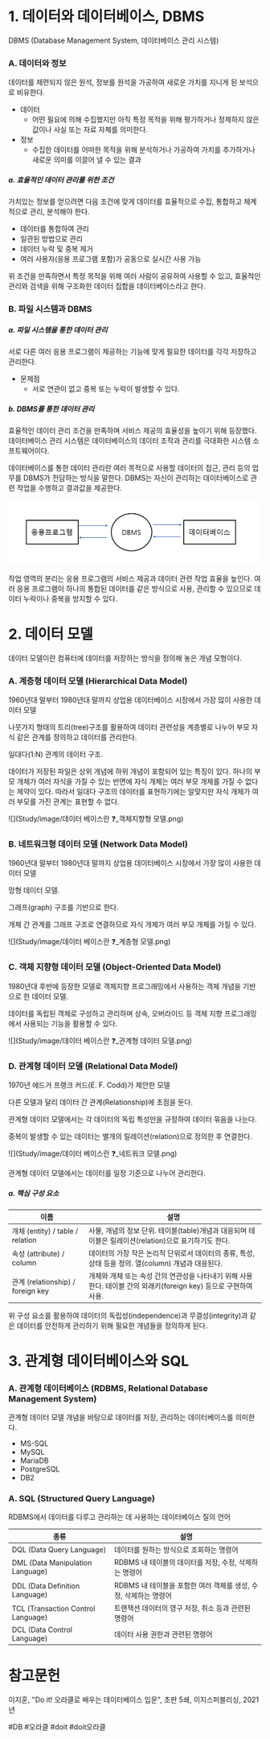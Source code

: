 # 1. 데이터와 데이터베이스, DBMS

DBMS (Database Management System, 데이터베이스 관리 시스템)

### A. 데이터와 정보

데이터를 제련되지 않은 원석, 정보를 원석을 가공하여 새로운 가치를 지니게 된 보석으로 비유한다.

- 데이터
	- 어떤 필요에 의해 수집했지만 아직 특정 목적을 위해 평가하거나 정제하지 않은 값이나 사실 또는 자료 자체를 의미한다.
- 정보
	- 수집한 데이터를 어떠한 목적을 위해 분석하거나 가공하여 가치를 추가하거나 새로운 의미를 이끌어 낼 수 있는 결과

##### a. 효율적인 데이터 관리를 위한 조건

가치있는 정보를 얻으려면 다음 조건에 맞게 데이터를 효율적으로 수집, 통합하고 체계적으로 관리, 분석해야 한다.

- 데이터를 통합하여 관리
- 일관된 방법으로 관리
- 데이터 누락 및 중복 제거
- 여러 사용자(응용 프로그램 포함)가 공동으로 실시간 사용 가능

위 조건을 만족하면서 특정 목적을 위해 여러 사람이 공유하여 사용할 수 있고, 효율적인 관리와 검색을 위해 구조화한 데이터 집합을 데이터베이스라고 한다.

### B. 파일 시스템과 DBMS

##### a. 파일 시스템을 통한 데이터 관리

서로 다른 여러 응용 프로그램이 제공하는 기능에 맞게 필요한 데이터를 각각 저장하고 관리한다.

- 문제점
	- 서로 연관이 없고 중복 또는 누락이 발생할 수 있다.

##### b. DBMS를 통한 데이터 관리

효율적인 데이터 관리 조건을 만족하며 서비스 제공의 효율성을 높이기 위해 등장했다. 데이터베이스 관리 시스템은 데이터베이스의 데이터 조작과 관리를 극대화한 시스템 소프트웨어이다.

데이터베이스를 통한 데이터 관리란 여러 목적으로 사용할 데이터의 접근, 관리 등의 업무를 DBMS가 전담하는 방식을 말한다. DBMS는 자신이 관리하는 데이터베이스로 관련 작업을 수행하고 결과값을 제공한다.

![](Study/image/데이터%20베이스란%20❓_DBMS.png)

작업 영역의 분리는 응용 프로그램의 서비스 제공과 데이터 관련 작업 효율을 높인다. 여러 응용 프로그램이 하나의 통합된 데이터를 같은 방식으로 사용, 관리할 수 있으므로 데이터 누락이나 중복을 방지할 수 있다.

# 2. 데이터 모델

데이터 모델이란 컴퓨터에 데이터를 저장하는 방식을 정의해 놓은 개념 모형이다.

### A. 계층형 데이터 모델 (Hierarchical Data Model)

1960년대 말부터 1980년대 말까지 상업용 데이터베이스 시장에서 가장 많이 사용한 데이터 모델

나뭇가지 형태의 트리(tree)구조를 활용하여 데이터 관련성을 계층별로 나누어 부모 자식 같은 관계를 정의하고 데이터를 관리한다.

일대다(1:N) 관계의 데이터 구조.

데이터가 저장된 파일은 상위 개념에 하위 개념이 포함되어 있는 특징이 있다. 하나의 부모 개체가 여러 자식을 가질 수 있는 반면에 자식 개체는 여러 부모 개체를 가질 수 없다는 제약이 있다. 따라서 일대다 구조의 데이터를 표현하기에는 알맞지만 자식 개체가 여러 부모를 가진 관계는 표현할 수 없다.

![](Study/image/데이터 베이스란 ❓_객체지향형 모델.png)

### B. 네트워크형 데이터 모델 (Network Data Model)

1960년대 말부터 1980년대 말까지 상업용 데이터베이스 시장에서 가장 많이 사용한 데이터 모델

망형 데이터 모델. 

그래프(graph) 구조를 기반으로 한다.

개체 간 관계를 그래프 구조로 연결하므로 자식 개체가 여러 부모 개체를 가질 수 있다.

![](Study/image/데이터 베이스란 ❓_계층형 모델.png)

### C. 객체 지향형 데이터 모델 (Object-Oriented Data Model)

1980년대 후반에 등장한 모델로 객체지향 프로그래밍에서 사용하는 객체 개념을 기반으로 한 데이터 모델.

데이터를 독립된 객체로 구성하고 관리하며 상속, 오버라이드 등 객체 지향 프로그래밍에서 사용되는 기능을 활용할 수 있다.

![](Study/image/데이터 베이스란 ❓_관계형 데이터 모델.png)

### D. 관계형 데이터 모델 (Relational Data Model)

1970년 에드거 프랭크 커드(E. F. Codd)가 제안한 모델

다른 모델과 달리 데이터 간 관계(Relationship)에 초점을 둔다.

관계형 데이터 모델에서는 각 데이터의 독립 특성만을 규정하여 데이터 묶음을 나눈다.

중복이 발생할 수 있는 데이터는 별개의 릴레이션(relation)으로 정의한 후 연결한다.

![](Study/image/데이터 베이스란 ❓_네트워크 모델.png)

관계형 데이터 모델에서는 데이터를 일정 기준으로 나누어 관리한다.

##### a. 핵심 구성 요소

| 이름                             | 설명                                                                                                              |
| -------------------------------- | ----------------------------------------------------------------------------------------------------------------- |
| 개체 (entity) / table / relation | 사물, 개념의 정보 단위. 테이블(table)개념과 대응되며 테이블은 릴레이션(relation)으로 표기하기도 한다.             |
| 속성 (attribute) / column        | 데이터의 가장 작은 논리적 단위로서 데이터의 종류, 특성, 상태 등을 정의. 열(column) 개념과 대응된다.               |
| 관계 (relationship) / foreign key              | 개체와 개체 또는 속성 간의 연관성을 나타내기 위해 사용한다. 테이블 간의 외래키(foreign key) 등으로 구현하여 사용. |

위 구성 요소를 활용하여 데이터의 독립성(independence)과 무결성(integrity)과 같은 데이터를 안전하게 관리하기 위해 필요한 개념들을 정의하게 된다.

# 3. 관계형 데이터베이스와 SQL

### A. 관계형 데이터베이스 (RDBMS, Relational Database Management System)

관계형 데이터 모델 개념을 바탕으로 데이터를 저장, 관리하는 데이터베이스를 의미한다.

- MS-SQL
- MySQL
- MariaDB
- PostgreSQL
- DB2

### A. SQL (Structured Query Language)

RDBMS에서 데이터를 다루고 관리하는 데 사용하는 데이터베이스 질의 언어

| 종류                               | 설명                                                             |
| ---------------------------------- | ---------------------------------------------------------------- |
| DQL (Data Query Language)          | 데이터를 원하는 방식으로 조회하는 명령어                         |
| DML (Data Manipulation Language)   | RDBMS 내 테이블의 데이터를 저장, 수정, 삭제하는 명령어           |
| DDL (Data Definition Language)     | RDBMS 내 테이블을 포함한 여러 객체를 생성, 수정, 삭제하는 명령어 |
| TCL (Transaction Control Language) | 트랜잭션 데이터의 영구 저장, 취소 등과 관련된 명령어             |
| DCL (Data Control Language)        | 데이터 사용 권한과 관련된 명령어                                 |

# 참고문헌

이지훈, "Do it! 오라클로 배우는 데이터베이스 입문", 초판 5쇄, 이지스퍼블리싱, 2021년

#DB #오라클 #doit #doit오라클

